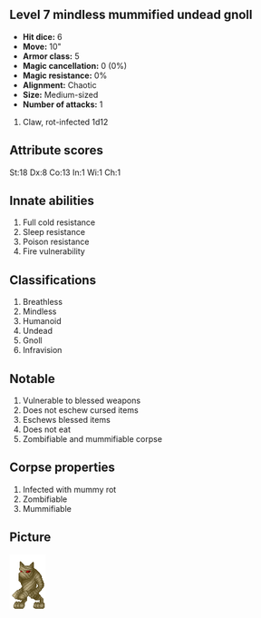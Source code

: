 ## Level 7 mindless mummified undead gnoll
- **Hit dice:** 6
- **Move:** 10"
- **Armor class:** 5
- **Magic cancellation:** 0 (0%)
- **Magic resistance:** 0%
- **Alignment:** Chaotic
- **Size:** Medium-sized
- **Number of attacks:** 1
1. Claw, rot-infected 1d12
## Attribute scores
St:18 Dx:8 Co:13 In:1 Wi:1 Ch:1
## Innate abilities
1. Full cold resistance
2. Sleep resistance
3. Poison resistance
4. Fire vulnerability
## Classifications
1. Breathless
2. Mindless
3. Humanoid
4. Undead
5. Gnoll
6. Infravision
## Notable
1. Vulnerable to blessed weapons
2. Does not eschew cursed items
3. Eschews blessed items
4. Does not eat
5. Zombifiable and mummifiable corpse
## Corpse properties
1. Infected with mummy rot
2. Zombifiable
3. Mummifiable
## Picture
![Gnoll mummy](https://github.com/hyvanmielenpelit/GnollHackTileSet/blob/main/Monsters/gnoll_mummy/gnoll_mummy.png)
